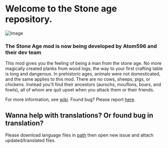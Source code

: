 # Welcome to the Stone age repository.
![Image](https://i.imgur.com/AOLF5BQ.png)

### The Stone Age mod is now being developed by Atom596 and their dev team

This mod gives you the feeling of being a man from the stone age. No more magically created planks from wood logs; the way to your first crafting table is long and dangerous. In prehistoric ages, animals were not domesticated, and the same applies to this mod. There are no cows, sheeps, pigs, or chickens. Instead you'll find their ancestors (aurochs, mouflons, boars, and fowls), all of whom are quit upset when you attack them or their friends.

For more information, see [wiki](https://github.com/yanny7/StoneAge/wiki).
Found bug? Please report [here](https://github.com/Pale-Champion-Atom596/Stone-Age-Reloaded/issues).

## Wanna help with translations? Or found bug in translation?

Please download language files in [path](https://github.com/yanny7/StoneAge/tree/master/src/main/resources/assets/stone_age/lang) then open new issue and attach updated/translated files.